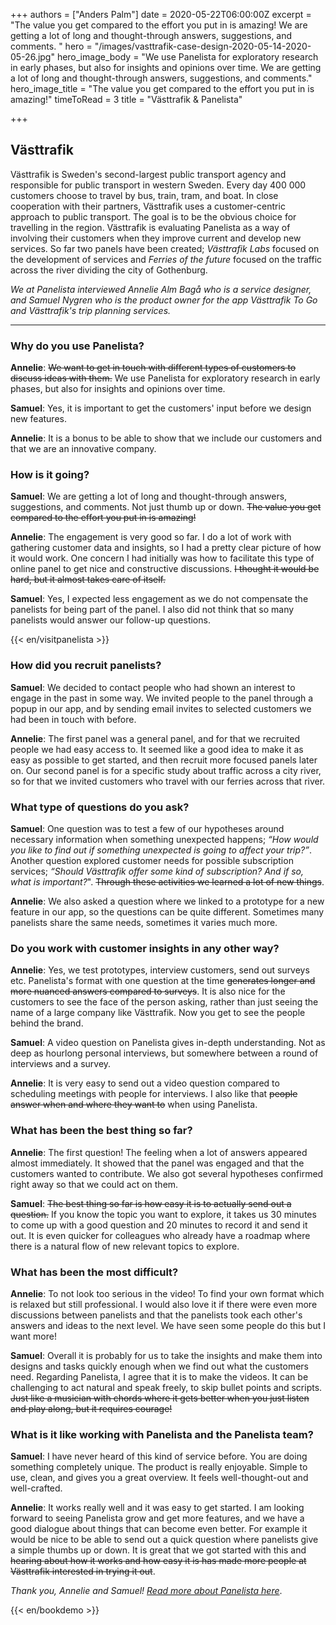 +++
authors = ["Anders Palm"]
date = 2020-05-22T06:00:00Z
excerpt = "The value you get compared to the effort you put in is amazing! We are getting a lot of long and thought-through answers, suggestions, and comments. "
hero = "/images/vasttrafik-case-design-2020-05-14-2020-05-26.jpg"
hero_image_body = "We use Panelista for exploratory research in early phases, but also for insights and opinions over time. We are getting a lot of long and thought-through answers, suggestions, and comments."
hero_image_title = "The value you get compared to the effort you put in is amazing!"
timeToRead = 3
title = "Västtrafik & Panelista"

+++
## Västtrafik

Västtrafik is Sweden's second-largest public transport agency and responsible for public transport in western Sweden. Every day 400 000 customers choose to travel by bus, train, tram, and boat. In close cooperation with their partners, Västtrafik uses a customer-centric approach to public transport. The goal is to be the obvious choice for travelling in the region. Västtrafik is evaluating Panelista as a way of involving their customers when they improve current and develop new services. So far two panels have been created; _Västtrafik Labs_ focused on the development of services and _Ferries of the future_ focused on the traffic across the river dividing the city of Gothenburg.

_We at Panelista interviewed Annelie Alm Bagå who is a service designer, and Samuel Nygren who is the product owner for the app Västtrafik To Go and Västtrafik's trip planning services._

***

### Why do you use Panelista?

**Annelie**: ~~We want to get in touch with different types of customers to discuss ideas with them.~~ We use Panelista for exploratory research in early phases, but also for insights and opinions over time.

**Samuel**: Yes, it is important to get the customers' input before we design new features.

**Annelie**: It is a bonus to be able to show that we include our customers and that we are an innovative company.

### How is it going?

**Samuel**: We are getting a lot of long and thought-through answers, suggestions, and comments. Not just thumb up or down. ~~The value you get compared to the effort you put in is amazing!~~

**Annelie**: The engagement is very good so far. I do a lot of work with gathering customer data and insights, so I had a pretty clear picture of how it would work. One concern I had initially was how to facilitate this type of online panel to get nice and constructive discussions. ~~I thought it would be hard, but it almost takes care of itself.~~

**Samuel**: Yes, I expected less engagement as we do not compensate the panelists for being part of the panel. I also did not think that so many panelists would answer our follow-up questions.

{{< en/visitpanelista >}}

### How did you recruit panelists?

**Samuel**: We decided to contact people who had shown an interest to engage in the past in some way. We invited people to the panel through a popup in our app, and by sending email invites to selected customers we had been in touch with before.

**Annelie**: The first panel was a general panel, and for that we recruited people we had easy access to. It seemed like a good idea to make it as easy as possible to get started, and then recruit more focused panels later on. Our second panel is for a specific study about traffic across a city river, so for that we invited customers who travel with our ferries across that river.

### What type of questions do you ask?

**Samuel**: One question was to test a few of our hypotheses around necessary information when something unexpected happens; _“How would you like to find out if something unexpected is going to affect your trip?”_. Another question explored customer needs for possible subscription services; _“Should Västtrafik offer some kind of subscription? And if so, what is important?_". ~~Through these activities we learned a lot of new things~~.

**Annelie**: We also asked a question where we linked to a prototype for a new feature in our app, so the questions can be quite different. Sometimes many panelists share the same needs, sometimes it varies much more.

### Do you work with customer insights in any other way?

**Annelie**: Yes, we test prototypes, interview customers, send out surveys etc. Panelista's format with one question at the time ~~generates longer and more nuanced answers compared to surveys~~. It is also nice for the customers to see the face of the person asking, rather than just seeing the name of a large company like Västtrafik. Now you get to see the people behind the brand.

**Samuel**: A video question on Panelista gives in-depth understanding. Not as deep as hourlong personal interviews, but somewhere between a round of interviews and a survey.

**Annelie**: It is very easy to send out a video question compared to scheduling meetings with people for interviews. I also like that ~~people answer when and where they want to~~ when using Panelista.

### What has been the best thing so far?

**Annelie**: The first question! The feeling when a lot of answers appeared almost immediately. It showed that the panel was engaged and that the customers wanted to contribute. We also got several hypotheses confirmed right away so that we could act on them.

**Samuel**: ~~The best thing so far is how easy it is to actually send out a question.~~ If you know the topic you want to explore, it takes us 30 minutes to come up with a good question and 20 minutes to record it and send it out. It is even quicker for colleagues who already have a roadmap where there is a natural flow of new relevant topics to explore.

### What has been the most difficult?

**Annelie**: To not look too serious in the video! To find your own format which is relaxed but still professional. I would also love it if there were even more discussions between panelists and that the panelists took each other's answers and ideas to the next level. We have seen some people do this but I want more!

**Samuel**: Overall it is probably for us to take the insights and make them into designs and tasks quickly enough when we find out what the customers need. Regarding Panelista, I agree that it is to make the videos. It can be challenging to act natural and speak freely, to skip bullet points and scripts. ~~Just like a musician with chords where it gets better when you just listen and play along, but it requires courage!~~

### What is it like working with Panelista and the Panelista team?

**Samuel**: I have never heard of this kind of service before. You are doing something completely unique. The product is really enjoyable. Simple to use, clean, and gives you a great overview. It feels well-thought-out and well-crafted.

**Annelie**: It works really well and it was easy to get started. I am looking forward to seeing Panelista grow and get more features, and we have a good dialogue about things that can become even better. For example it would be nice to be able to send out a quick question where panelists give a simple thumbs up or down. It is great that we got started with this and ~~hearing about how it works and how easy it is has made more people at Västtrafik interested in trying it out~~.

_Thank you, Annelie and Samuel!_ [_Read more about Panelista here_](https://panelista.com "Panelista").

{{< en/bookdemo >}}